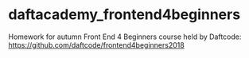 # daftacademy_frontend4beginners
Homework for autumn Front End 4 Beginners course held by Daftcode: https://github.com/daftcode/frontend4beginners2018
